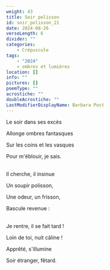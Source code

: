 ```yaml
---
weight: 43
title: Soir polisson
id: soir_polisson_21
date: 2024-08-26
verseLength: 6
divider: ""
categories:
    - Crépuscule
tags:
    - "2024"
    - ombres et lumières
location: []
info: ""
pictures: []
poemType: ""
acrostiche: ""
doubleAcrostiche: ""
LastModifierDisplayName: Barbara Post
---
```

Le soir dans ses excès

Allonge ombres fantasques

Sur les coins et les vasques

Pour m'éblouir, je sais.

 \
Il cherche, il insinue

Un soupir polisson,

Une odeur, un frisson,

Bascule revenue :

 \
Je rentre, il se fait tard !

Loin de toi, nuit câline !

Apprêté, s'illumine

Soir étranger, fêtard.
